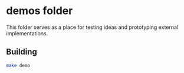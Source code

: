 # demos folder

This folder serves as a place for testing ideas and prototyping external implementations.

## Building

```sh
make demo
```


